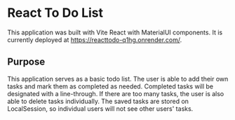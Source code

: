 # React To Do List
This application was built with Vite React with MaterialUI components. It is currently deployed at https://reacttodo-q1hg.onrender.com/. 

## Purpose
This application serves as a basic todo list. The user is able to add their own tasks and mark them as completed as needed. Completed tasks will be designated with a line-through. If there are too many tasks, the user is also able to delete tasks individually. The saved tasks are stored on LocalSession, so individual users will not see other users' tasks.


